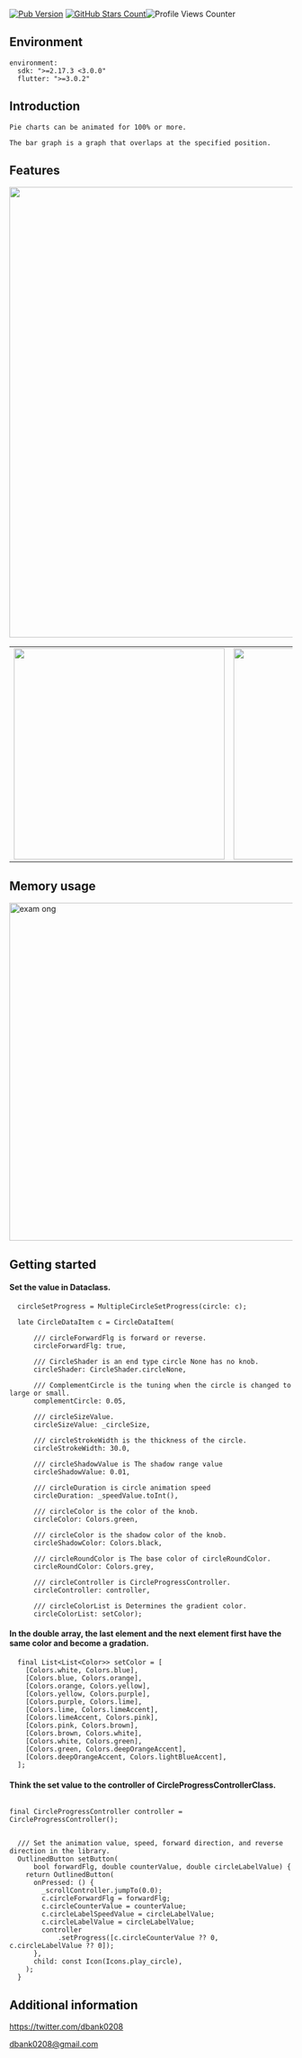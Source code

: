<!-- 
This README describes the package. If you publish this package to pub.dev,
this README's contents appear on the landing page for your package.

For information about how to write a good package README, see the guide for
[writing package pages](https://dart.dev/guides/libraries/writing-package-pages). 

For general information about developing packages, see the Dart guide for
[creating packages](https://dart.dev/guides/libraries/create-library-packages)
and the Flutter guide for
[developing packages and plugins](https://flutter.dev/developing-packages). 
-->

[![Pub Version](https://img.shields.io/pub/v/multiple_circle_chart?color=emerald)](https://pub.dev/packages/multiple_circle_chart/versions/)
[![GitHub Stars Count](https://img.shields.io/github/stars/daisukenagata/multiple_circle_chart?logo=github)](https://github.com/daisukenagata/multiple_circle_chart 'Star me on GitHub!')![Profile Views Counter](https://komarev.com/ghpvc/?username=daisukenagata)

## Environment

```
environment:
  sdk: ">=2.17.3 <3.0.0"
  flutter: ">=3.0.2"
```


## Introduction

```
Pie charts can be animated for 100% or more.

The bar graph is a graph that overlaps at the specified position.
```

## Features

<img width="800" src="https://user-images.githubusercontent.com/16457165/161848973-8c81e05c-a0e0-4551-90f9-452ee149579c.gif">

| | |
|---|---|
|<img width="375" src="https://user-images.githubusercontent.com/16457165/166452386-42d2b30c-61f7-4ac7-b750-99f229e474ad.gif">|<img width="375" src="https://user-images.githubusercontent.com/16457165/166452373-5823b8ed-2f48-46b9-b264-8242f92a68ae.gif">|

## Memory usage


<img width="600" alt="exam ong" src="https://user-images.githubusercontent.com/16457165/161421822-d0f6a0dd-8a29-412d-ad21-2a6ca25c622d.png">





## Getting started

#### Set the value in Dataclass.
```
  circleSetProgress = MultipleCircleSetProgress(circle: c);

  late CircleDataItem c = CircleDataItem(

      /// circleForwardFlg is forward or reverse.
      circleForwardFlg: true,

      /// CircleShader is an end type circle None has no knob.
      circleShader: CircleShader.circleNone,

      /// ComplementCircle is the tuning when the circle is changed to large or small.
      complementCircle: 0.05,

      /// circleSizeValue.
      circleSizeValue: _circleSize,

      /// circleStrokeWidth is the thickness of the circle.
      circleStrokeWidth: 30.0,

      /// circleShadowValue is The shadow range value
      circleShadowValue: 0.01,

      /// circleDuration is circle animation speed
      circleDuration: _speedValue.toInt(),

      /// circleColor is the color of the knob.
      circleColor: Colors.green,

      /// circleColor is the shadow color of the knob.
      circleShadowColor: Colors.black,

      /// circleRoundColor is The base color of circleRoundColor.
      circleRoundColor: Colors.grey,

      /// circleController is CircleProgressController.
      circleController: controller,

      /// circleColorList is Determines the gradient color.
      circleColorList: setColor);
```

#### In the double array, the last element and the next element first have the same color and become a gradation.
```
  final List<List<Color>> setColor = [
    [Colors.white, Colors.blue],
    [Colors.blue, Colors.orange],
    [Colors.orange, Colors.yellow],
    [Colors.yellow, Colors.purple],
    [Colors.purple, Colors.lime],
    [Colors.lime, Colors.limeAccent],
    [Colors.limeAccent, Colors.pink],
    [Colors.pink, Colors.brown],
    [Colors.brown, Colors.white],
    [Colors.white, Colors.green],
    [Colors.green, Colors.deepOrangeAccent],
    [Colors.deepOrangeAccent, Colors.lightBlueAccent],
  ];
```

#### Think the set value to the controller of CircleProgressControllerClass.
```

final CircleProgressController controller = CircleProgressController();


  /// Set the animation value, speed, forward direction, and reverse direction in the library.
  OutlinedButton setButton(
      bool forwardFlg, double counterValue, double circleLabelValue) {
    return OutlinedButton(
      onPressed: () {
        _scrollController.jumpTo(0.0);
        c.circleForwardFlg = forwardFlg;
        c.circleCounterValue = counterValue;
        c.circleLabelSpeedValue = circleLabelValue;
        c.circleLabelValue = circleLabelValue;
        controller
            .setProgress([c.circleCounterValue ?? 0, c.circleLabelValue ?? 0]);
      },
      child: const Icon(Icons.play_circle),
    );
  }
```


## Additional information

https://twitter.com/dbank0208

dbank0208@gmail.com




